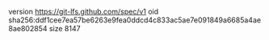 version https://git-lfs.github.com/spec/v1
oid sha256:ddf1cee7ea57be6263e9fea0ddcd4c833ac5ae7e091849a6685a4ae8ae802854
size 8147
